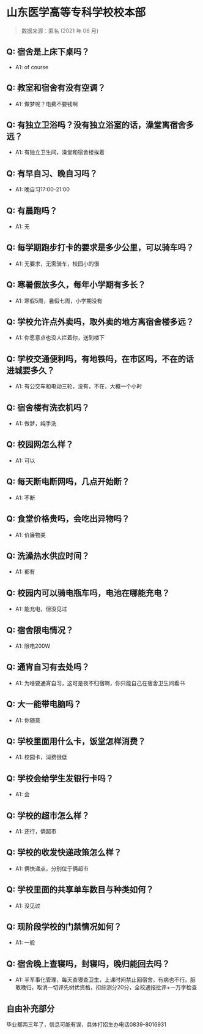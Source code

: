 # 山东医学高等专科学校校本部

> 数据来源：匿名 (2021 年 06 月)

## Q: 宿舍是上床下桌吗？

- A1: of course

## Q: 教室和宿舍有没有空调？

- A1: 做梦呢？电费不要钱啊

## Q: 有独立卫浴吗？没有独立浴室的话，澡堂离宿舍多远？

- A1: 有独立卫生间，澡堂和宿舍楼挨着

## Q: 有早自习、晚自习吗？

- A1: 晚自习17:00-21:00

## Q: 有晨跑吗？

- A1: 无

## Q: 每学期跑步打卡的要求是多少公里，可以骑车吗？

- A1: 无要求，无需骑车，校园小的很

## Q: 寒暑假放多久，每年小学期有多长？

- A1: 寒假5周，暑假七周，小学期没有

## Q: 学校允许点外卖吗，取外卖的地方离宿舍楼多远？

- A1: 你愿意点也没人拦着你，送到楼下

## Q: 学校交通便利吗，有地铁吗，在市区吗，不在的话进城要多久？

- A1: 有公交车和电动三轮，没有，不在，大概一个小时

## Q: 宿舍楼有洗衣机吗？

- A1: 做梦，纯手洗

## Q: 校园网怎么样？

- A1: 可以

## Q: 每天断电断网吗，几点开始断？

- A1: 不断

## Q: 食堂价格贵吗，会吃出异物吗？

- A1: 价廉物美

## Q: 洗澡热水供应时间？

- A1: 都有

## Q: 校园内可以骑电瓶车吗，电池在哪能充电？

- A1: 能充电，但没见过

## Q: 宿舍限电情况？

- A1: 限电200W

## Q: 通宵自习有去处吗？

- A1: 为啥要通宵自习，这可是夜不归宿啊，你只能自己在宿舍卫生间看书

## Q: 大一能带电脑吗？

- A1: 你随意

## Q: 学校里面用什么卡，饭堂怎样消费？

- A1: 校园卡，消费很低

## Q: 学校会给学生发银行卡吗？

- A1: 会

## Q: 学校的超市怎么样？

- A1: 还行，俩超市

## Q: 学校的收发快递政策怎么样？

- A1: 俩快递点，分别位于俩超市

## Q: 学校里面的共享单车数目与种类如何？

- A1: 没见过

## Q: 现阶段学校的门禁情况如何？

- A1: 一般

## Q: 宿舍晚上查寝吗，封寝吗，晚归能回去吗？

- A1: 半军事化管理，每天查寝查卫生，上课时间禁止回宿舍，有病也不行。胆敢晚归，取消一切评先树优资格，扣综测分20分，全校通报批评+一万字检查

## 自由补充部分

毕业都两三年了，信息可能有误，具体打招生办电话0839-8016931